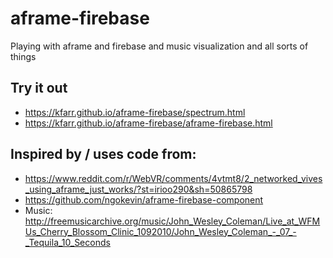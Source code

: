 # aframe-firebase
Playing with aframe and firebase and music visualization and all sorts of things

## Try it out
* https://kfarr.github.io/aframe-firebase/spectrum.html
* https://kfarr.github.io/aframe-firebase/aframe-firebase.html

## Inspired by / uses code from:
* https://www.reddit.com/r/WebVR/comments/4vtmt8/2_networked_vives_using_aframe_just_works/?st=irioo290&sh=50865798
* https://github.com/ngokevin/aframe-firebase-component
* Music: http://freemusicarchive.org/music/John_Wesley_Coleman/Live_at_WFMUs_Cherry_Blossom_Clinic_1092010/John_Wesley_Coleman_-_07_-_Tequila_10_Seconds
